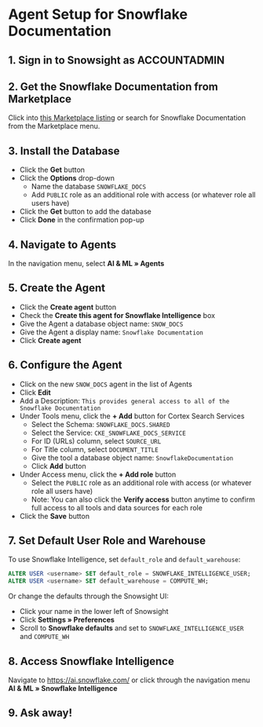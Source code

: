# Agent Setup for Snowflake Documentation

## 1. Sign in to Snowsight as ACCOUNTADMIN

## 2. Get the Snowflake Documentation from Marketplace
Click into [this Marketplace listing](https://app.snowflake.com/marketplace/listing/GZSTZ67BY9OQ4/snowflake-snowflake-documentation/) or search for Snowflake Documentation from the Marketplace menu.

## 3. Install the Database
- Click the **Get** button
- Click the **Options** drop-down
  - Name the database `SNOWFLAKE_DOCS`
  - Add `PUBLIC` role as an additional role with access (or whatever role all users have)
- Click the **Get** button to add the database
- Click **Done** in the confirmation pop-up

## 4. Navigate to Agents
In the navigation menu, select **AI & ML » Agents**

## 5. Create the Agent
- Click the **Create agent** button
- Check the **Create this agent for Snowflake Intelligence** box
- Give the Agent a database object name: `SNOW_DOCS`
- Give the Agent a display name: `Snowflake Documentation`
- Click **Create agent**

## 6. Configure the Agent
- Click on the new `SNOW_DOCS` agent in the list of Agents
- Click **Edit**
- Add a Description: `This provides general access to all of the Snowflake Documentation`
- Under Tools menu, click the **+ Add** button for Cortex Search Services
  - Select the Schema: `SNOWFLAKE_DOCS.SHARED`
  - Select the Service: `CKE_SNOWFLAKE_DOCS_SERVICE`
  - For ID (URLs) column, select `SOURCE_URL`
  - For Title column, select `DOCUMENT_TITLE`
  - Give the tool a database object name: `SnowflakeDocumentation`
  - Click **Add** button
- Under Access menu, click the **+ Add role** button
  - Select the `PUBLIC` role as an additional role with access (or whatever role all users have)
  - Note: You can also click the **Verify access** button anytime to confirm full access to all tools and data sources for each role
- Click the **Save** button

## 7. Set Default User Role and Warehouse
To use Snowflake Intelligence, set `default_role` and `default_warehouse`:

```sql
ALTER USER <username> SET default_role = SNOWFLAKE_INTELLIGENCE_USER;
ALTER USER <username> SET default_warehouse = COMPUTE_WH;
```

Or change the defaults through the Snowsight UI:
- Click your name in the lower left of Snowsight
- Click **Settings » Preferences**
- Scroll to **Snowflake defaults** and set to `SNOWFLAKE_INTELLIGENCE_USER` and `COMPUTE_WH`

## 8. Access Snowflake Intelligence
Navigate to https://ai.snowflake.com/ or click through the navigation menu **AI & ML » Snowflake Intelligence**

## 9. Ask away!